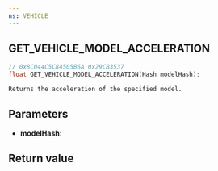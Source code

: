 ```yaml
---
ns: VEHICLE
---
```

## GET_VEHICLE_MODEL_ACCELERATION

```c
// 0x8C044C5C84505B6A 0x29CB3537
float GET_VEHICLE_MODEL_ACCELERATION(Hash modelHash);
```

```
Returns the acceleration of the specified model.  
```

## Parameters
* **modelHash**: 

## Return value
